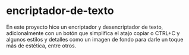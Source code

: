 # encriptador-de-texto
En este proyecto hice un encriptador y desencriptador de texto, adicionalmente con un botón que simplifica el atajo copiar o CTRL+C y algunos estilos y detalles como un imagen de fondo para darle un toque más de estética, entre otros.
